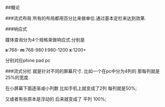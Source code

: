 ##概论

###流式布局
所有的布局都用百分比来做单位.通过基本定栏来达到效果.

###响应式

媒体查询分为4个规格来做响应式.分别是

**s**:768- 
**m**:768-980
**l**:980-1200
**x**:1200+

分别对应phine pad pc 

###流式分栏
就是针对不同的屏幕尺寸. 比如一个在pc中分为4列的 那每列就是25%的宽度.

在小屏幕下面逐渐减小列数 比如手机上就变成了2列 每列就是50%;

又或者有些原本是浮动的 后来就变成了 平列 100%;
